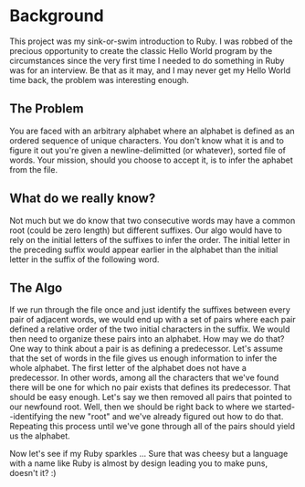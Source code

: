 Background
==========

This project was my sink-or-swim introduction to Ruby.  I was robbed of the precious opportunity to create the classic Hello World program by the circumstances since the very first time I needed to do something in Ruby was for an interview.  Be that as it may, and I may never get my Hello World time back, the problem was interesting enough.

The Problem
-----------

You are faced with an arbitrary alphabet where an alphabet is defined as an ordered sequence of unique characters.  You don't know what it is and to figure it out you're given a newline-delimitted (or whatever), sorted file of words.  Your mission, should you choose to accept it, is to infer the aphabet from the file.

What do we really know?
-----------------------

Not much but we do know that two consecutive words may have a common root (could be zero length) but different suffixes.  Our algo would have to rely on the initial letters of the suffixes to infer the order.  The initial letter in the preceding suffix would appear earlier in the alphabet than the initial letter in the suffix of the following word.  

The Algo
--------

If we run through the file once and just identify the suffixes between every pair of adjacent words, we would end up with a set of pairs where each pair defined a relative order of the two initial characters in the suffix.  We would then need to organize these pairs into an alphabet.  How may we do that?  One way to think about a pair is as defining a predecessor.  Let's assume that the set of words in the file gives us enough information to infer the whole alphabet.  The first letter of the alphabet does not have a predecessor.  In other words, among all the characters that we've found there will be one for which no pair exists that defines its predecessor.  That should be easy enough.  Let's say we then removed all pairs that pointed to our newfound root.  Well, then we should be right back to where we started--identifying the new "root" and we've already figured out how to do that.  Repeating this process until we've gone through all of the pairs should yield us the alphabet.

Now let's see if my Ruby sparkles ...  Sure that was cheesy but a language with a name like Ruby is almost by design leading you to make puns, doesn't it?  :)  